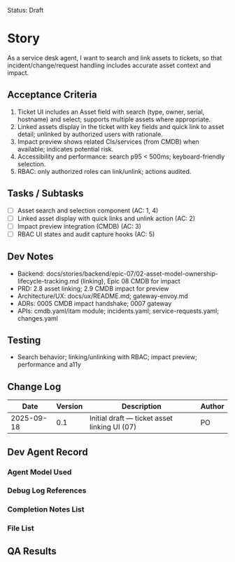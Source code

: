 Status: Draft

# Story
As a service desk agent,
I want to search and link assets to tickets,
so that incident/change/request handling includes accurate asset context and impact.

## Acceptance Criteria
1. Ticket UI includes an Asset field with search (type, owner, serial, hostname) and select; supports multiple assets where appropriate.
2. Linked assets display in the ticket with key fields and quick link to asset detail; unlinked by authorized users with rationale.
3. Impact preview shows related CIs/services (from CMDB) when available; indicates potential risk.
4. Accessibility and performance: search p95 < 500ms; keyboard-friendly selection.
5. RBAC: only authorized roles can link/unlink; actions audited.

## Tasks / Subtasks
- [ ] Asset search and selection component (AC: 1, 4)
- [ ] Linked asset display with quick links and unlink action (AC: 2)
- [ ] Impact preview integration (CMDB) (AC: 3)
- [ ] RBAC UI states and audit capture hooks (AC: 5)

## Dev Notes
- Backend: docs/stories/backend/epic-07/02-asset-model-ownership-lifecycle-tracking.md (linking), Epic 08 CMDB for impact
- PRD: 2.8 asset linking; 2.9 CMDB impact for preview
- Architecture/UX: docs/ux/README.md; gateway-envoy.md
- ADRs: 0005 CMDB impact handshake; 0007 gateway
- APIs: cmdb.yaml/itam module; incidents.yaml; service-requests.yaml; changes.yaml

## Testing
- Search behavior; linking/unlinking with RBAC; impact preview; performance and a11y

## Change Log
| Date       | Version | Description                                   | Author |
|------------|---------|-----------------------------------------------|--------|
| 2025-09-18 | 0.1     | Initial draft — ticket asset linking UI (07)  | PO     |

## Dev Agent Record

### Agent Model Used
<record at implementation time>

### Debug Log References
<links at implementation time>

### Completion Notes List
<notes at implementation time>

### File List
<files at implementation time>

## QA Results
<QA to fill>

